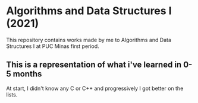 # Algorithms and Data Structures I (2021)
This repository contains works made by me to Algorithms and Data Structures I at PUC Minas first period.

## This is a representation of what i've learned in 0-5 months
At start, I didn't know any C or C++ and progressively I got better on the lists.
